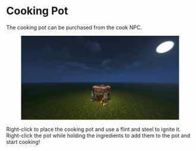 # Cooking Pot

The cooking pot can be purchased from the cook NPC.

<figure><img src="../../.gitbook/assets/image (1) (1) (1).png" alt=""><figcaption></figcaption></figure>

Right-click to place the cooking pot and use a flint and steel to ignite it.  Right-click the pot while holding the ingredients to add them to the pot and start cooking!
